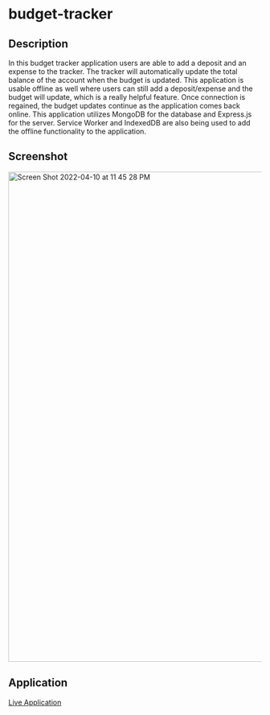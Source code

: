 # budget-tracker
## Description
In this budget tracker application users are able to add a deposit and an expense to the tracker. The tracker will automatically update the total balance of the account when the budget is updated. This application is usable offline as well where users can still add a deposit/expense and the budget will update, which is a really helpful feature. Once connection is regained, the budget updates continue as the application comes back online. This application utilizes MongoDB for the database and Express.js for the server. Service Worker and IndexedDB are also being used to add the offline functionality to the application.
## Screenshot
<img width="975" alt="Screen Shot 2022-04-10 at 11 45 28 PM" src="https://user-images.githubusercontent.com/94041281/162662141-e90ee99f-b6e1-469f-96b2-c25b1130ad2c.png">

## Application
<a href="https://budget-tracker-roan.vercel.app/" target="_blank">Live Application</a>
